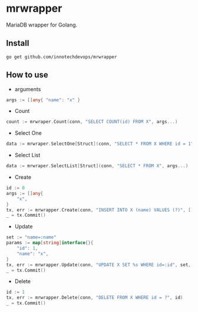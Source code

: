 # mrwrapper

MariaDB wrapper for Golang.

## Install

```shell
go get github.com/innotechdevops/mrwrapper
```

## How to use

- arguments

```go
args := []any{ "name": "x" }
```

- Count

```go
count := mrwraper.Count(conn, "SELECT COUNT(id) FROM X", args...)
```

- Select One

```go
data := mrwraper.SelectOne[Struct](conn, "SELECT * FROM X WHERE id = 1", args...)
```

- Select List

```go
data := mrwraper.SelectList[Struct](conn, "SELECT * FROM X", args...)
```

- Create

```go
id := 0
args := []any{
	"x",
}
tx, err := mrwrapper.Create(conn, "INSERT INTO X (name) VALUES (?)", []any{&id}, args...)
_ = tx.Commit()
```

- Update

```go
set := "name=:name"
params := map[string]interface{}{
	"id": 1, 
	"name": "x",
}
tx, err := mrwrapper.Update(conn, "UPDATE X SET %s WHERE id=:id", set, params)
_ = tx.Commit()
```

- Delete

```go
id := 1
tx, err := mrwrapper.Delete(conn, "DELETE FROM X WHERE id = ?", id)
_ = tx.Commit()
```

